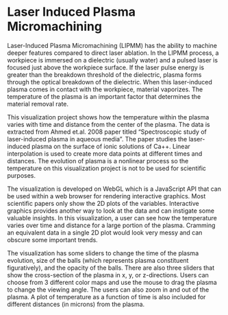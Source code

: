 # Laser Induced Plasma Micromachining

Laser-Induced Plasma Micromachining (LIPMM) has the ability to machine deeper features compared to direct laser ablation. In the LIPMM process, a workpiece is immersed on a dielectric (usually water) and a pulsed laser is focused just above the workpiece surface. If the laser pulse energy is greater than the breakdown threshold of the dielectric, plasma forms through the optical breakdown of the dielectric. When this laser-induced plasma comes in contact with the workpiece, material vaporizes. The temperature of the plasma is an important factor that determines the material removal rate.

This visualization project shows how the temperature within the plasma varies with time and distance from the center of the plasma. The data is extracted from Ahmed et.al. 2008 paper titled “Spectroscopic study of laser-induced plasma in aqueous media”. The paper studies the laser-induced plasma on the surface of ionic solutions of Ca++. Linear interpolation is used to create more data points at different times and distances. The evolution of plasma is a nonlinear process so the temperature on this visualization project is not to be used for scientific purposes.

The visualization is developed on WebGL which is a JavaScript API that can be used within a web browser for rendering interactive graphics. Most scientific papers only show the 2D plots of the variables. Interactive graphics provides another way to look at the data and can instigate some valuable insights. In this visualization, a user can see how the temperature varies over time and distance for a large portion of the plasma. Cramming an equivalent data in a single 2D plot would look very messy and can obscure some important trends.

The visualization has some sliders to change the time of the plasma evolution, size of the balls (which represents plasma constituent figuratively), and the opacity of the balls. There are also three sliders that show the cross-section of the plasma in x, y, or z-directions. Users can choose from 3 different color maps and use the mouse to drag the plasma to change the viewing angle. The users can also zoom in and out of the plasma. A plot of temperature as a function of time is also included for different distances (in microns) from the plasma.
